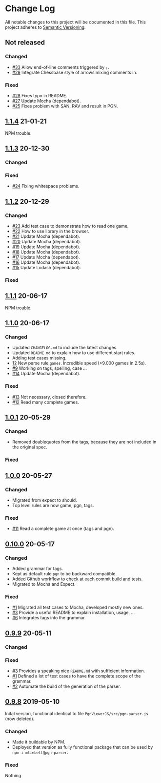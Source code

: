 # Change Log

All notable changes to this project will be documented in this file.
This project adheres to [Semantic Versioning](http://semver.org/).

## Not released

### Changed

* [#33](https://github.com/mliebelt/pgn-parser/issues/33) Allow end-of-line comments triggered by `;`.
* [#29](https://github.com/mliebelt/pgn-parser/pull/29) Integrate Chessbase style of arrows mixing comments in.

### Fixed

* [#28](https://github.com/mliebelt/pgn-parser/pull/28) Fixes typo in README.
* [#27](https://github.com/mliebelt/pgn-parser/pull/27) Update Mocha (dependabot).
* [#25](https://github.com/mliebelt/pgn-parser/issues/25) Fixes problem with SAN, RAV and result in PGN.

## [1.1.4](https://www.npmjs.com/package/@mliebelt/pgn-parser/v/1.1.4) 21-01-21

NPM trouble.

## [1.1.3](https://www.npmjs.com/package/@mliebelt/pgn-parser/v/1.1.3) 20-12-30

### Changed
### Fixed

* [#24](https://github.com/mliebelt/pgn-parser/issues/24) Fixing whitespace problems.

## [1.1.2](https://www.npmjs.com/package/@mliebelt/pgn-parser/v/1.1.2) 20-12-29

### Changed

* [#23](https://github.com/mliebelt/pgn-parser/issues/23) Add test case to demonstrate how to read one game.
* [#22](https://github.com/mliebelt/pgn-parser/issues/22) How to use library in the browser.
* [#21](https://github.com/mliebelt/pgn-parser/pull/21) Update Mocha (dependabot).
* [#20](https://github.com/mliebelt/pgn-parser/pull/20) Update Mocha (dependabot).
* [#19](https://github.com/mliebelt/pgn-parser/pull/19) Update Mocha (dependabot).
* [#18](https://github.com/mliebelt/pgn-parser/pull/18) Update Mocha (dependabot).
* [#17](https://github.com/mliebelt/pgn-parser/pull/17) Update Mocha (dependabot).
* [#16](https://github.com/mliebelt/pgn-parser/pull/16) Update Mocha (dependabot).
* [#15](https://github.com/mliebelt/pgn-parser/pull/15) Update Lodash (dependabot).

### Fixed

## [1.1.1](https://www.npmjs.com/package/@mliebelt/pgn-parser/v/1.1.1) 20-06-17

NPM trouble.

## [1.1.0](https://www.npmjs.com/package/@mliebelt/pgn-parser/v/1.1.0) 20-06-17

### Changed

* Updated `CHANGELOG.md` to include the latest changes.
* Updated `README.md` to explain how to use different start rules.
* Adding test cases missing.
* [12](https://github.com/mliebelt/pgn-parser/issues/12) New parse rule `games`. Incredible speed (>9.000 games in 2.5s).
* [#9](https://github.com/mliebelt/pgn-parser/issues/9) Working on tags, spelling, case ...
* [#14](https://github.com/mliebelt/pgn-parser/pull/14) Update Mocha (dependabot).

### Fixed

* [#13](https://github.com/mliebelt/pgn-parser/issues/13) Not necessary, closed therefore.
* [#12](https://github.com/mliebelt/pgn-parser/issues/12) Read many complete games.

## [1.0.1](https://www.npmjs.com/package/@mliebelt/pgn-parser/v/1.0.1) 20-05-29

### Changed

* Removed doublequotes from the tags, because they are not included in the original spec.

### Fixed

## [1.0.0](https://www.npmjs.com/package/@mliebelt/pgn-parser/v/1.0.0) 20-05-27

### Changed

* Migrated from expect to should.
* Top level rules are now game, pgn, tags.

### Fixed

* [#11](https://github.com/mliebelt/pgn-parser/issues/11) Read a complete game at once (tags and pgn).

## [0.10.0](https://www.npmjs.com/package/@mliebelt/pgn-parser/v/0.10.0) 20-05-17

### Changed

* Added grammar for tags.
* Kept as default rule `pgn` to be backward compatible.
* Added Github workflow to check at each commit build and tests.
* Migrated to Mocha and Expect.

### Fixed

* [#1](https://github.com/mliebelt/pgn-parser/issues/1) Migrated all test cases to Mocha, developed mostly new ones.
* [#3](https://github.com/mliebelt/pgn-parser/issues/3) Provide a useful README to explain installation, usage, ...
* [#6](https://github.com/mliebelt/pgn-parser/issues/6) Integrates tags into the grammar.

## [0.9.9](https://www.npmjs.com/package/@mliebelt/pgn-parser/v/0.9.9) 20-05-11

### Changed

### Fixed

* [#3](https://github.com/mliebelt/pgn-parser/issues/3) Provides a speaking nice `README.md` with sufficient information.
* [#1](https://github.com/mliebelt/pgn-parser/issues/1) Defined a lot of test cases to have the complete scope of the grammar.
* [#2](https://github.com/mliebelt/pgn-parser/issues/2) Automate the build of the generation of the parser.

## [0.9.8](https://www.npmjs.com/package/@mliebelt/pgn-parser/v/0.9.8) 2019-05-10

Inital version, functional identical to file `PgnViewerJS/src/pgn-parser.js` (now deleted).

### Changed

* Made it buildable by NPM.
* Deployed that version as fully functional package that can be used by `npm i mliebelt@pgn-parser`.

### Fixed

Nothing